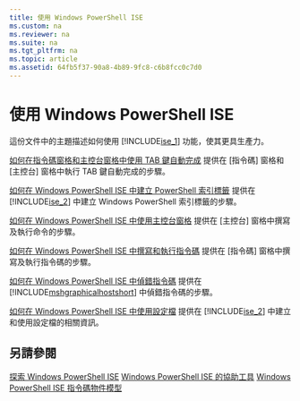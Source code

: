 ```yaml
---
title: 使用 Windows PowerShell ISE
ms.custom: na
ms.reviewer: na
ms.suite: na
ms.tgt_pltfrm: na
ms.topic: article
ms.assetid: 64fb5f37-90a8-4b89-9fc8-c6b8fcc0c7d0
---
```

# 使用 Windows PowerShell ISE
這份文件中的主題描述如何使用 [!INCLUDE[ise_1](../Token/ise_1_md.md)] 功能，使其更具生產力。

[如何在指令碼窗格和主控台窗格中使用 TAB 鍵自動完成](../Topic/How-to-Use-Tab-Completion-in-the-Script-Pane-and-Console-Pane.md)
提供在 [指令碼] 窗格和 [主控台] 窗格中執行 TAB 鍵自動完成的步驟。

[如何在 Windows PowerShell ISE 中建立 PowerShell 索引標籤](../Topic/How-to-Create-a-PowerShell-Tab-in-Windows-PowerShell-ISE.md)
提供在 [!INCLUDE[ise_2](../Token/ise_2_md.md)] 中建立 Windows PowerShell 索引標籤的步驟。

[如何在 Windows PowerShell ISE 中使用主控台窗格](../Topic/How-to-Use-the-Console-Pane-in-the-Windows-PowerShell-ISE.md)
提供在 [主控台] 窗格中撰寫及執行命令的步驟。

[如何在 Windows PowerShell ISE 中撰寫和執行指令碼](../Topic/How-to-Write-and-Run-Scripts-in-the-Windows-PowerShell-ISE.md)
提供在 [指令碼] 窗格中撰寫及執行指令碼的步驟。

[如何在 Windows PowerShell ISE 中偵錯指令碼](../Topic/How-to-Debug-Scripts-in-Windows-PowerShell-ISE.md)
提供在 [!INCLUDE[mshgraphicalhostshort](../Token/mshgraphicalhostshort_md.md)] 中偵錯指令碼的步驟。

[如何在 Windows PowerShell ISE 中使用設定檔](../Topic/How-to-Use-Profiles-in-Windows-PowerShell-ISE.md)
提供在 [!INCLUDE[ise_2](../Token/ise_2_md.md)] 中建立和使用設定檔的相關資訊。

## 另請參閱
[探索 Windows PowerShell ISE](../Topic/Exploring-the-Windows-PowerShell-ISE.md)
[Windows PowerShell ISE 的協助工具](../Topic/Accessibility-in-Windows-PowerShell-ISE.md)
[Windows PowerShell ISE 指令碼物件模型](https://technet.microsoft.com/en-us/library/69b047d0-da79-413e-b948-8e45d05d1f85)



<!--HONumber=Apr16_HO2-->


